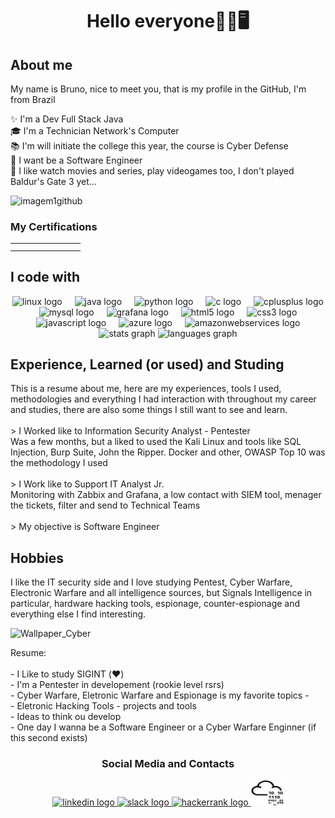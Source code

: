 <h1 align="center">Hello everyone📡🌐🖥️</h1>
<!--Profile in contsruction-->
<h2 align="left">About me</h2>
<p align="left">My name is Bruno, nice to meet you, that is my profile in the GitHub, I'm from Brazil</p>
<p align="left">✨ I'm a Dev Full Stack Java<br>🎓 I'm a Technician Network's Computer<br>📚 I'm will initiate the college this year, the course is Cyber Defense<br>🎯 I want be a Software Engineer<br>🎲 I like watch movies and series, play videogames too, I don't played Baldur's Gate 3 yet...<br></p>

![imagem1github](https://github.com/user-attachments/assets/1e8efb66-9806-4576-a93d-474961cc8067)
<h3 align="left">My Certifications</h3>
<table>
	<tr>
		<td></td>
		<td></td>
		<td></td>
		<td></td>
		<td></td>
		<td></td>
		<td></td>
		<td></td>
	</tr>
	<tr>
		<td></td>
		<td></td>
		<td></td>
		<td></td>
		<td></td>
		<td></td>
		<td></td>
		<td></td>
	</tr>
</table>
<h2 align="left">I code with</h2>
<div align="center">
  <img src="https://skillicons.dev/icons?i=linux" height="40" alt="linux logo"  />
  <img width="12" />
  <img src="https://skillicons.dev/icons?i=java" height="40" alt="java logo"  />
  <img width="12" />
  <img src="https://skillicons.dev/icons?i=py" height="40" alt="python logo"  />
  <img width="12" />
  <img src="https://skillicons.dev/icons?i=c" height="40" alt="c logo"  />
  <img width="12" />
  <img src="https://skillicons.dev/icons?i=cpp" height="40" alt="cplusplus logo"  />
  <img width="12" />
  <img src="https://skillicons.dev/icons?i=mysql" height="40" alt="mysql logo"  />
  <img width="12" />
  <img src="https://skillicons.dev/icons?i=grafana" height="40" alt="grafana logo"  />
  <img width="12" />
  <img src="https://skillicons.dev/icons?i=html" height="40" alt="html5 logo"  />
  <img width="12" />
  <img src="https://skillicons.dev/icons?i=css" height="40" alt="css3 logo"  />
  <img width="12" />
  <img src="https://skillicons.dev/icons?i=js" height="40" alt="javascript logo"  />
  <img width="12" />
  <img src="https://skillicons.dev/icons?i=azure" height="40" alt="azure logo"  />
  <img width="12" />
  <img src="https://skillicons.dev/icons?i=aws" height="40" alt="amazonwebservices logo"  />
</div>
<div align="center">
  <img src="https://github-readme-stats.vercel.app/api?username=Us3rUnkn0w&hide_title=false&hide_rank=false&show_icons=true&include_all_commits=true&count_private=true&disable_animations=false&theme=dracula&locale=en&hide_border=false&order=1" height="150" alt="stats graph"  />
  <img src="https://github-readme-stats.vercel.app/api/top-langs?username=Us3rUnkn0w&locale=en&hide_title=false&layout=compact&card_width=320&langs_count=5&theme=dracula&hide_border=false&order=2" height="150" alt="languages graph"  />
</div>
<h2 align="left">Experience, Learned (or used) and Studing</h2>
<p align="left">This is a resume about me, here are my experiences, tools I used, methodologies and everything I had interaction with throughout my career and studies, there are also some things I still want to see and learn.<br><br>> I Worked like to Information Security Analyst - Pentester<br>Was a few months, but a liked to used the Kali Linux and tools like SQL Injection, Burp Suite, John the Ripper. Docker and other, OWASP Top 10 was the methodology I used<br><br>> I Work like to  Support IT Analyst Jr.<br>Monitoring with Zabbix and Grafana, a low contact with SIEM tool, menager the tickets, filter and send to Technical Teams<br><br>> My objective is Software Engineer</p>
<!--
<h3 align="left">I used and a I know to use:</h3>
<table>
	<tr>
		<td></td>
		<td></td>
		<td></td>
		<td></td>
		<td></td>
		<td></td>
		<td></td>
		<td></td>
	</tr>
	<tr>
		<td></td>
		<td></td>
		<td></td>
		<td></td>
		<td></td>
		<td></td>
		<td></td>
		<td></td>
	</tr>
</table>
<h3 align="left">I want study or to Learning more:</h3>
<table>
	<tr>
		<td></td>
		<td></td>
		<td></td>
		<td></td>
		<td></td>
		<td></td>
		<td></td>
		<td></td>
	</tr>
	<tr>
		<td></td>
		<td></td>
		<td></td>
		<td></td>
		<td></td>
		<td></td>
		<td></td>
		<td></td>
	</tr>
</table>
-->
<h2 align="left">Hobbies</h2>
<p align="left">I like the IT security side and I love studying Pentest, Cyber Warfare, Electronic Warfare and all intelligence sources, but Signals Intelligence in particular, hardware hacking tools, espionage, counter-espionage and everything else I find interesting.</p>

![Wallpaper_Cyber](https://github.com/user-attachments/assets/aed2fa2d-41ff-4e71-b2d9-5db61b6c46a6)

<p align="left">Resume:<br><br>- I Like to study SIGINT (❤️) <br>- I'm a Pentester in developement (rookie level rsrs) <br>- Cyber Warfare, Eletronic Warfare and Espionage is my favorite topics - <?> <br>- Eletronic Hacking Tools - projects and tools <br>- Ideas to think ou develop <br>- One day I wanna be a Software Engineer or a Cyber Warfare Enginner (if this second exists)</p>
<h3 align="center">Social Media and Contacts</h3>
<div align="center">
  <a href="www.linkedin.com/in/bruno-s-891b44210" target="_blank">
    <img src="https://raw.githubusercontent.com/maurodesouza/profile-readme-generator/master/src/assets/icons/social/linkedin/default.svg" width="52" height="40" alt="linkedin logo"  />
  </a>
  <a href="https://ebac-programaodados.slack.com/team/U086NFGTN9K" target="_blank">
    <img src="https://raw.githubusercontent.com/maurodesouza/profile-readme-generator/master/src/assets/icons/social/slack/default.svg" width="52" height="40" alt="slack logo"  />
  </a>
  <a href="https://www.hackerrank.com/profile/marsolabr" target="_blank">
    <img src="https://raw.githubusercontent.com/maurodesouza/profile-readme-generator/master/src/assets/icons/social/hackerrank/default.svg" width="52" height="40" alt="hackerrank logo"  />
  </a>
  <img src="https://raw.githubusercontent.com/maurodesouza/profile-readme-generator/master/src/assets/icons/social/tryhackme/default.svg" width="52" height="40" alt="tryhackme logo"  />
</div>
